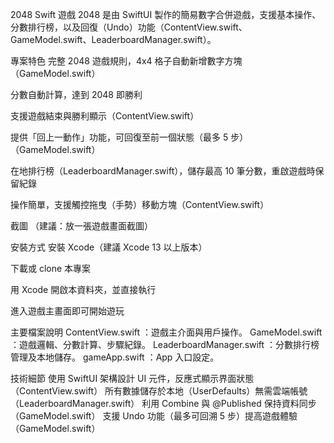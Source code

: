 2048 Swift 遊戲
2048 是由 SwiftUI 製作的簡易數字合併遊戲，支援基本操作、分數排行榜，以及回復（Undo）功能（ContentView.swift、GameModel.swift、LeaderboardManager.swift）。

專案特色
完整 2048 遊戲規則，4x4 格子自動新增數字方塊（GameModel.swift）

分數自動計算，達到 2048 即勝利

支援遊戲結束與勝利顯示（ContentView.swift）

提供「回上一動作」功能，可回復至前一個狀態（最多 5 步）（GameModel.swift）

在地排行榜（LeaderboardManager.swift），儲存最高 10 筆分數，重啟遊戲時保留紀錄

操作簡單，支援觸控拖曳（手勢）移動方塊（ContentView.swift）

截圖
（建議：放一張遊戲畫面截圖）

安裝方式
安裝 Xcode（建議 Xcode 13 以上版本）

下載或 clone 本專案

用 Xcode 開啟本資料夾，並直接執行

進入遊戲主畫面即可開始遊玩

主要檔案說明
ContentView.swift ：遊戲主介面與用戶操作。
GameModel.swift ：遊戲邏輯、分數計算、步驟紀錄。
LeaderboardManager.swift ：分數排行榜管理及本地儲存。
gameApp.swift ：App 入口設定。

技術細節
使用 SwiftUI 架構設計 UI 元件，反應式顯示界面狀態（ContentView.swift）
所有數據儲存於本地（UserDefaults）無需雲端帳號（LeaderboardManager.swift）
利用 Combine 與 @Published 保持資料同步（GameModel.swift）
支援 Undo 功能（最多可回溯 5 步）提高遊戲體驗（GameModel.swift）
